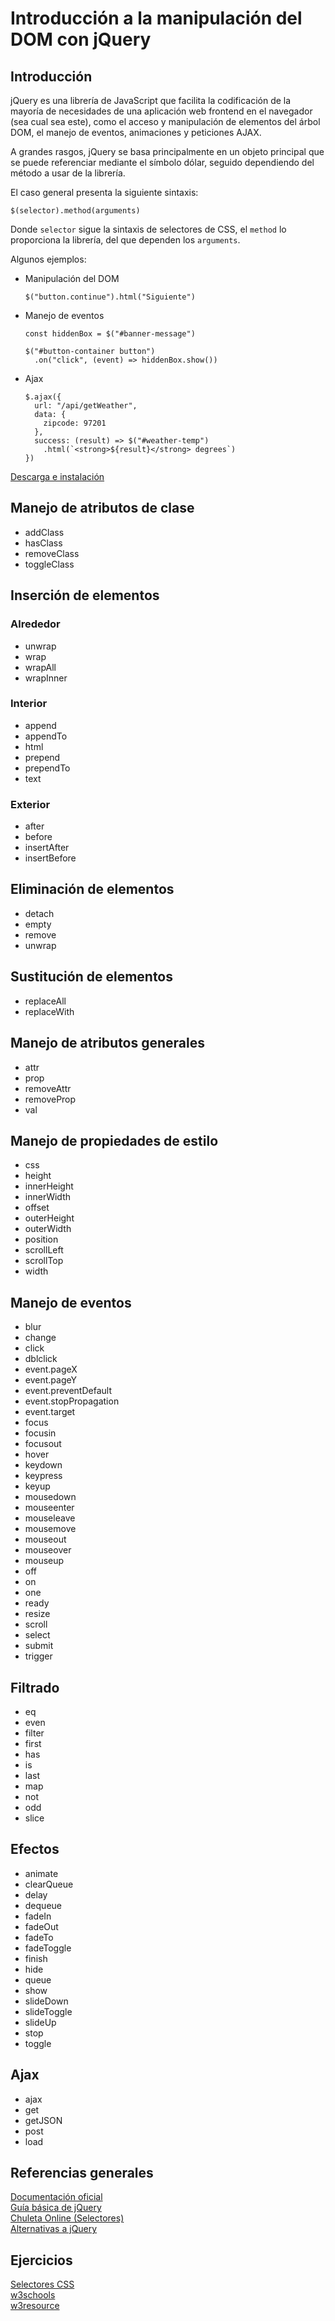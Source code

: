 # Introducción a la manipulación del DOM con jQuery

## Introducción

jQuery es una librería de JavaScript que facilita la codificación de la mayoría de necesidades de una aplicación web frontend en el navegador (sea cual sea este), como el acceso y manipulación de elementos del árbol DOM, el manejo de eventos, animaciones y peticiones AJAX.

A grandes rasgos, jQuery se basa principalmente en un objeto principal que se puede referenciar mediante el símbolo dólar, seguido dependiendo del método a usar de la librería.

El caso general presenta la siguiente sintaxis:

    $(selector).method(arguments)

Donde `selector` sigue la sintaxis de selectores de CSS, el `method` lo proporciona la librería, del que dependen los `arguments`.

Algunos ejemplos:

  - Manipulación del DOM

        $("button.continue").html("Siguiente")

  - Manejo de eventos

        const hiddenBox = $("#banner-message")

        $("#button-container button")
          .on("click", (event) => hiddenBox.show())

  - Ajax

        $.ajax({
          url: "/api/getWeather",
          data: {
            zipcode: 97201
          },
          success: (result) => $("#weather-temp")
            .html(`<strong>${result}</strong> degrees`)
        })

[Descarga e instalación](https://jquery.com/download/)

## Manejo de atributos de clase

- addClass
- hasClass
- removeClass
- toggleClass

## Inserción de elementos

### Alrededor

- unwrap
- wrap
- wrapAll
- wrapInner

### Interior

- append
- appendTo
- html
- prepend
- prependTo
- text

### Exterior

- after
- before
- insertAfter
- insertBefore

## Eliminación de elementos

- detach
- empty
- remove
- unwrap

## Sustitución de elementos

- replaceAll
- replaceWith

## Manejo de atributos generales

- attr
- prop
- removeAttr
- removeProp
- val

## Manejo de propiedades de estilo

- css
- height
- innerHeight
- innerWidth
- offset
- outerHeight
- outerWidth
- position
- scrollLeft
- scrollTop
- width

## Manejo de eventos

- blur
- change
- click
- dblclick
- event.pageX
- event.pageY
- event.preventDefault
- event.stopPropagation
- event.target
- focus
- focusin
- focusout
- hover
- keydown
- keypress
- keyup
- mousedown
- mouseenter
- mouseleave
- mousemove
- mouseout
- mouseover
- mouseup
- off
- on
- one
- ready
- resize
- scroll
- select
- submit
- trigger

## Filtrado

- eq
- even
- filter
- first
- has
- is
- last
- map
- not
- odd
- slice

## Efectos

- animate
- clearQueue
- delay
- dequeue
- fadeIn
- fadeOut
- fadeTo
- fadeToggle
- finish
- hide
- queue
- show
- slideDown
- slideToggle
- slideUp
- stop
- toggle

## Ajax

- ajax
- get
- getJSON
- post
- load

## Referencias generales

[Documentación oficial](https://api.jquery.com/)  
[Guía básica de jQuery](https://www.geeksforgeeks.org/jquery-cheat-sheet-a-basic-guide-to-jquery/)  
[Chuleta Online (Selectores)](https://www.jquerycheatsheet.com/)  
[Alternativas a jQuery](https://youmightnotneedjquery.com/)

## Ejercicios

[Selectores CSS](https://flukeout.github.io/)  
[w3schools](https://www.w3schools.com/jquery/jquery_exercises.asp)  
[w3resource](https://www.w3resource.com/jquery-exercises/part1/index.php)
